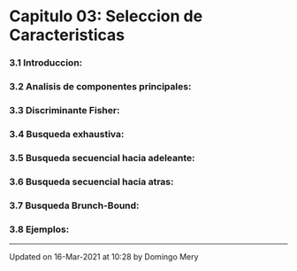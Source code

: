 
# Capitulo 03: Seleccion de Caracteristicas
### 3.1 Introduccion:
### 3.2 Analisis de componentes principales:
### 3.3 Discriminante Fisher:
### 3.4 Busqueda exhaustiva:
### 3.5 Busqueda secuencial hacia adeleante:
### 3.6 Busqueda secuencial hacia atras:
### 3.7 Busqueda Brunch-Bound:
### 3.8 Ejemplos:
---


Updated on 16-Mar-2021 at 10:28 by Domingo Mery
